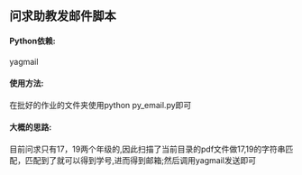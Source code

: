 ## 问求助教发邮件脚本

#### Python依赖:

yagmail

#### 使用方法:

在批好的作业的文件夹使用python py_email.py即可

#### 大概的思路:

目前问求只有17，19两个年级的,因此扫描了当前目录的pdf文件做17,19的字符串匹配，匹配到了就可以得到学号,进而得到邮箱;然后调用yagmail发送即可